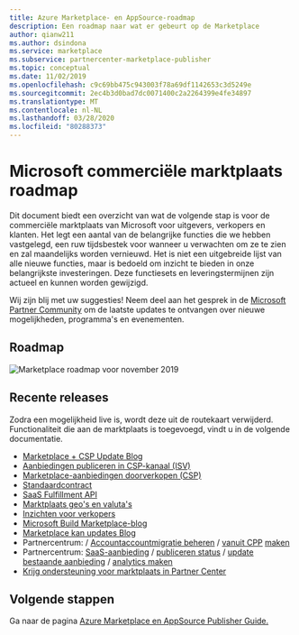 ```yaml
---
title: Azure Marketplace- en AppSource-roadmap
description: Een roadmap naar wat er gebeurt op de Marketplace
author: qianw211
ms.author: dsindona
ms.service: marketplace
ms.subservice: partnercenter-marketplace-publisher
ms.topic: conceptual
ms.date: 11/02/2019
ms.openlocfilehash: c9c69bb475c943003f78a69df1142653c3d5249e
ms.sourcegitcommit: 2ec4b3d0bad7dc0071400c2a2264399e4fe34897
ms.translationtype: MT
ms.contentlocale: nl-NL
ms.lasthandoff: 03/28/2020
ms.locfileid: "80288373"
---
```

# <a name="microsoft-commercial-marketplace-roadmap"></a>Microsoft commerciële marktplaats roadmap

Dit document biedt een overzicht van wat de volgende stap is voor de commerciële marktplaats van Microsoft voor uitgevers, verkopers en klanten. Het legt een aantal van de belangrijke functies die we hebben vastgelegd, een ruw tijdsbestek voor wanneer u verwachten om ze te zien en zal maandelijks worden vernieuwd. Het is niet een uitgebreide lijst van alle nieuwe functies, maar is bedoeld om inzicht te bieden in onze belangrijkste investeringen. Deze functiesets en leveringstermijnen zijn actueel en kunnen worden gewijzigd.

Wij zijn blij met uw suggesties! Neem deel aan het gesprek in de [Microsoft Partner Community](https://www.microsoftpartnercommunity.com/) om de laatste updates te ontvangen over nieuwe mogelijkheden, programma's en evenementen.

## <a name="roadmap"></a>Roadmap
![Marketplace roadmap voor november 2019](./media/marketplace-publishers-guide/roadmap-nov19.png)

## <a name="recent-releases"></a>Recente releases

Zodra een mogelijkheid live is, wordt deze uit de routekaart verwijderd. Functionaliteit die aan de marktplaats is toegevoegd, vindt u in de volgende documentatie.

* [Marketplace + CSP Update Blog](https://aka.ms/marketplacemarchupdateblog)
* [Aanbiedingen publiceren in CSP-kanaal (ISV)](https://aka.ms/publishtocsp)
* [Marketplace-aanbiedingen doorverkopen (CSP)](hhttps://aka.ms/marketplaceincsp)
* [Standaardcontract](https://aka.ms/standardcontract)
* [SaaS Fulfillment API](https://aka.ms/saasapiv2)
* [Marktplaats geo's en valuta's](https://aka.ms/marketplacegeos)
* [Inzichten voor verkopers](https://docs.microsoft.com/azure/marketplace/cloud-partner-portal-orig/si-changes)
* [Microsoft Build Marketplace-blog](https://aka.ms/marketplacebuildblog)
* [Marketplace kan updates Blog](https://azure.microsoft.com/blog/microsoft-commercial-marketplace-updates-may-2019/)
* Partnercentrum: / [Accountaccountmigratie beheren](https://docs.microsoft.com/azure/marketplace/partner-center-portal/manage-account) / [vanuit CPP](https://docs.microsoft.com/azure/marketplace/partner-center-portal/account-migration-from-cpp-to-pc) [maken](https://docs.microsoft.com/azure/marketplace/partner-center-portal/create-account)
* Partnercentrum: [SaaS-aanbieding](https://docs.microsoft.com/azure/marketplace/partner-center-portal/create-new-saas-offer) / [publiceren status](https://docs.microsoft.com/azure/marketplace/partner-center-portal/publishing-status
) / [update bestaande aanbieding](https://docs.microsoft.com/azure/marketplace/partner-center-portal/update-existing-offer) / [analytics maken](https://docs.microsoft.com/azure/marketplace/partner-center-portal/analytics)
* [Krijg ondersteuning voor marktplaats in Partner Center](https://docs.microsoft.com/azure/marketplace/partner-center-portal/support)

## <a name="next-steps"></a>Volgende stappen

Ga naar de pagina [Azure Marketplace en AppSource Publisher Guide.](https://docs.microsoft.com/azure/marketplace/marketplace-publishers-guide)
